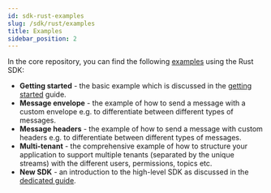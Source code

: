 ```yaml
---
id: sdk-rust-examples
slug: /sdk/rust/examples
title: Examples
sidebar_position: 2
---
```


In the core repository, you can find the following [examples](https://github.com/apache/iggy/tree/master/core/examples/src) using the Rust SDK:

- **Getting started** - the basic example which is discussed in the [getting started](/docs/introduction/getting-started) guide.
- **Message envelope** - the example of how to send a message with a custom envelope e.g. to differentiate between different types of messages.
- **Message headers** - the example of how to send a message with custom headers e.g. to differentiate between different types of messages.
- **Multi-tenant** - the comprehensive example of how to structure your application to support multiple tenants (separated by the unique streams) with the different users, permissions, topics etc.
- **New SDK** - an introduction to the high-level SDK as discussed in the [dedicated guide](/docs/sdk/rust/high-level-sdk).
